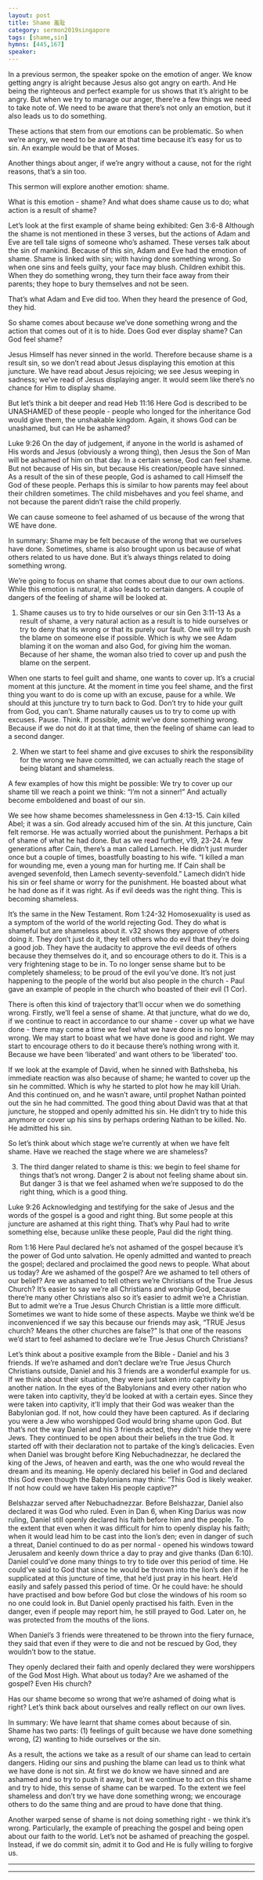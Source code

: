```yaml
---
layout: post
title: Shame 羞耻
category: sermon2019singapore
tags: [shame,sin]
hymns: [445,167]
speaker:
---
```


In a previous sermon, the speaker spoke on the emotion of anger. We know getting angry is alright because Jesus also got angry on earth. And He being the righteous and perfect example for us shows that it’s alright to be angry. But when we try to manage our anger, there’re a few things we need to take note of. We need to be aware that there’s not only an emotion, but it also leads us to do something. 

These actions that stem from our emotions can be problematic. So when we’re angry, we need to be aware at that time because it’s easy for us to sin. An example would be that of Moses. 

Another things about anger, if we’re angry without a cause, not for the right reasons, that’s a sin too. 

This sermon will explore another emotion: shame. 

What is this emotion - shame? And what does shame cause us to do; what action is a result of shame?

Let’s look at the first example of shame being exhibited:
Gen 3:6-8
Although the shame is not mentioned in these 3 verses, but the actions of Adam and Eve are tell tale signs of someone who’s ashamed. These verses talk about the sin of mankind. Because of this sin, Adam and Eve had the emotion of shame. Shame is linked with sin; with having done something wrong. So when one sins and feels guilty, your face may blush. Children exhibit this. When they do something wrong, they turn their face away from their parents; they hope to bury themselves and not be seen. 

That’s what Adam and Eve did too. When they heard the presence of God, they hid.

So shame comes about because we’ve done something wrong and the action that comes out of it is to hide. Does God ever display shame? Can God feel shame?

Jesus Himself has never sinned in the world. Therefore because shame is a result sin, so we don’t read about Jesus displaying this emotion at this juncture. We have read about Jesus rejoicing; we see Jesus weeping in sadness; we’ve read of Jesus displaying anger. It would seem like there’s no chance for Him to display shame. 

But let’s think a bit deeper and read Heb 11:16
Here God is described to be UNASHAMED of these people - people who longed for the inheritance God would give them, the unshakable kingdom. Again, it shows God can be unashamed, but can He be ashamed?

Luke 9:26
On the day of judgement, if anyone in the world is ashamed of His words and Jesus (obviously a wrong thing), then Jesus the Son of Man will be ashamed of him on that day. In a certain sense, God can feel shame. But not because of His sin, but because His creation/people have sinned. As a result of the sin of these people, God is ashamed to call Himself the God of these people. Perhaps this is similar to how parents may feel about their children sometimes. The child misbehaves and you feel shame, and not because the parent didn’t raise the child properly.

We can cause someone to feel ashamed of us because of the wrong that WE have done.

In summary: Shame may be felt because of the wrong that we ourselves have done. Sometimes, shame is also brought upon us because of what others related to us have done. But it’s always things related to doing something wrong. 

We’re going to focus on shame that comes about due to our own actions. While this emotion is natural, it also leads to certain dangers. A couple of dangers of the feeling of shame will be looked at. 

1. Shame causes us to try to hide ourselves or our sin
Gen 3:11-13
As a result of shame, a very natural action as a result is to hide ourselves or try to deny that its wrong or that its purely our fault. One will try to push the blame on someone else if possible. Which is why we see Adam blaming it on the woman and also God, for giving him the woman. Because of her shame, the woman also tried to cover up and push the blame on the serpent. 

When one starts to feel guilt and shame, one wants to cover up. It’s a crucial moment at this juncture. At the moment in time you feel shame, and the first thing you want to do is come up with an excuse, pause for a while. We should at this juncture try to turn back to God. Don’t try to hide your guilt from God, you can’t. Shame naturally causes us to try to come up with excuses. Pause. Think. If possible, admit we’ve done something wrong. Because if we do not do it at that time, then the feeling of shame can lead to a second danger. 

2. When we start to feel shame and give excuses to shirk the responsibility for the wrong we have committed, we can actually reach the stage of being blatant and shameless. 

A few examples of how this might be possible:
We try to cover up our shame till we reach a point we think: “I’m not a sinner!” And actually become emboldened and boast of our sin. 

We see how shame becomes shamelessness in Gen 4:13-15. Cain killed Abel; it was a sin. God already accused him of the sin. At this juncture, Cain felt remorse. He was actually worried about the punishment. Perhaps a bit of shame of what he had done. But as we read further, v19, 23-24. A few generations after Cain, there’s a man called Lamech. He didn’t just murder once but a couple of times, boastfully boasting to his wife. “I killed a man for wounding me, even a young man for hurting me. If Cain shall be avenged sevenfold, then Lamech seventy-sevenfold.”
Lamech didn’t hide his sin or feel shame or worry for the punishment. He boasted about what he had done as if it was right. As if evil deeds was the right thing. This is becoming shameless. 

It’s the same in the New Testament. 
Rom 1:24-32
Homosexuality is used as a symptom of the world of the world rejecting God. They do what is shameful but are shameless about it. v32 shows they approve of others doing it. They don’t just do it, they tell others who do evil that they’re doing a good job. They have the audacity to approve the evil deeds of others because they themselves do it, and so encourage others to do it. This is a very frightening stage to be in. To no longer sense shame but to be completely shameless; to be proud of the evil you’ve done. It’s not just happening to the people of the world but also people in the church - Paul gave an example of people in the church who boasted of their evil (1 Cor). 

There is often this kind of trajectory that’ll occur when we do something wrong. Firstly, we’ll feel a sense of shame. At that juncture, what do we do, if we continue to react in accordance to our shame - cover up what we have done - there may come a time we feel what we have done is no longer wrong. We may start to boast what we have done is good and right. We may start to encourage others to do it because there’s nothing wrong with it. Because we have been ‘liberated’ and want others to be ‘liberated’ too. 

If we look at the example of David, when he sinned with Bathsheba, his immediate reaction was also because of shame; he wanted to cover up the sin he committed. Which is why he started to plot how he may kill Uriah. And this continued on, and he wasn’t aware, until prophet Nathan pointed out the sin he had committed. The good thing about David was that at that juncture, he stopped and openly admitted his sin. He didn’t try to hide this anymore or cover up his sins by perhaps ordering Nathan to be killed. No. He admitted his sin. 

So let’s think about which stage we’re currently at when we have felt shame. Have we reached the stage where we are shameless?

3. The third danger related to shame is this: we begin to feel shame for things that’s not wrong. 
Danger 2 is about not feeling shame about sin. But danger 3 is that we feel ashamed when we’re supposed to do the right thing, which is a good thing. 

Luke 9:26
Acknowledging and testifying for the sake of Jesus and the words of the gospel is a good and right thing. But some people at this juncture are ashamed at this right thing. That’s why Paul had to write something else, because unlike these people, Paul did the right thing. 

Rom 1:16
Here Paul declared he’s not ashamed of the gospel because it’s the power of God unto salvation. He openly admitted and wanted to preach the gospel; declared and proclaimed the good news to people. What about us today? Are we ashamed of the gospel? Are we ashamed to tell others of our belief? Are we ashamed to tell others we’re Christians of the True Jesus Church? It’s easier to say we’re all Christians and worship God, because there’re many other Christians also so it’s easier to admit we’re a Christian. But to admit we’re a True Jesus Church Christian is a little more difficult. Sometimes we want to hide some of these aspects. Maybe we think we’d be inconvenienced if we say this because our friends may ask, “TRUE Jesus church? Means the other churches are false?” Is that one of the reasons we’d start to feel ashamed to declare we’re True Jesus Church Christians?

Let’s think about a positive example from the Bible - Daniel and his 3 friends. If we’re ashamed and don’t declare we’re True Jesus Church Christians outside, Daniel and his 3 friends are a wonderful example for us. If we think about their situation, they were just taken into captivity by another nation. In the eyes of the Babylonians and every other nation who were taken into captivity, they’d be looked at with a certain eyes. Since they were taken into captivity, it’ll imply that their God was weaker than the Babylonian god. If not, how could they have been captured. As if declaring you were a Jew who worshipped God would bring shame upon God. But that’s not the way Daniel and his 3 friends acted, they didn’t hide they were Jews. They continued to be open about their beliefs in the true God. It started off with their declaration not to partake of the king’s delicacies. Even when Daniel was brought before King Nebuchadnezzar, he declared the king of the Jews, of heaven and earth, was the one who would reveal the dream and its meaning. He openly declared his belief in God and declared this God even though the Babylonians may think: “This God is likely weaker. If not how could we have taken His people captive?”

Belshazzar served after Nebuchadnezzar. Before Belshazzar, Daniel also declared it was God who ruled. Even in Dan 6, when King Darius was now ruling, Daniel still openly declared his faith before him and the people. To the extent that even when it was difficult for him to openly display his faith; when it would lead him to be cast into the lion’s den; even in danger of such a threat, Daniel continued to do as per normal - opened his windows toward Jerusalem and keenly down thrice a day to pray and give thanks (Dan 6:10). Daniel could’ve done many things to try to tide over this period of time. He could’ve said to God that since he would be thrown into the lion’s den if he supplicated at this juncture of time, that he’d just pray in his heart. He’d easily and safely passed this period of time. Or he could have: he should have practised and bow before God but close the windows of his room so no one could look in. But Daniel openly practised his faith. Even in the danger, even if people may report him, he still prayed to God. Later on, he was protected from the mouths of the lions.

When Daniel’s 3 friends were threatened to be thrown into the fiery furnace, they said that even if they were to die and not be rescued by God, they wouldn’t bow to the statue. 

They openly declared their faith and openly declared they were worshippers of the God Most High. What about us today? Are we ashamed of the gospel? Even His church?

Has our shame become so wrong that we’re ashamed of doing what is right? Let’s think back about ourselves and really reflect on our own lives. 

In summary:
We have learnt that shame comes about because of sin. Shame has two parts: (1) feelings of guilt because we have done something wrong, (2) wanting to hide ourselves or the sin. 

As a result, the actions we take as a result of our shame can lead to certain dangers. Hiding our sins and pushing the blame can lead us to think what we have done is not sin. At first we do know we have sinned and are ashamed and so try to push it away, but it we continue to act on this shame and try to hide, this sense of shame can be warped. To the extent we feel shameless and don’t try we have done something wrong; we encourage others to do the same thing and are proud to have done that thing.

Another warped sense of shame is not doing something right - we think it’s wrong. Particularly, the example of preaching the gospel and being open about our faith to the world. Let’s not be ashamed of preaching the gospel. Instead, if we do commit sin, admit it to God and He is fully willing to forgive us. 


----
****
